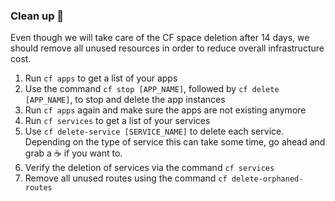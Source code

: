 ### Clean up 🧹

Even though we will take care of the CF space deletion after 14 days, we should remove all unused resources in order to reduce overall infrastructure cost.

1. Run `cf apps` to get a list of your apps
1. Use the command `cf stop [APP_NAME]`, followed by `cf delete [APP_NAME]`, to stop and delete the app instances
1. Run `cf apps` again and make sure the apps are not existing anymore
1. Run `cf services` to get a list of your services
1. Use `cf delete-service [SERVICE_NAME]` to delete each service. Depending on the type of service this can take some time, go ahead and grab a ☕ if you want to.
1. Verify the deletion of services via the command `cf services`
1. Remove all unused routes using the command `cf delete-orphaned-routes`
